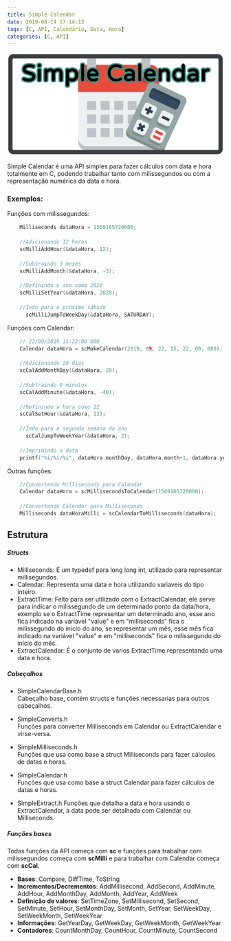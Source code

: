 ```yaml
---
title: Simple Calendar
date: 2019-08-14 17:14:13
tags: [C, API, Calendário, Data, Hora]
categories: [C, API]
---
```


![Simple Calendar](/images/posts/ThumbSimpleCalendar.png)

Simple Calendar é uma API simples para fazer cálculos com data e hora totalmente em C, podendo trabalhar tanto com milissegundos ou com a representação numérica da data e hora.

### Exemplos:

Funções com milissegundos:
```C
    Milliseconds dataHora = 1569165720000;

    //Adicionando 12 horas
    scMilliAddHour(&dataHora, 12);

    //Subtraindo 3 meses
    scMilliAddMonth(&dataHora, -3);

    //Definindo o ano como 2020
    scMilliSetYear(&dataHora, 2020);

    //Indo para o próximo sábado
	  scMilliJumpToWeekDay(&dataHora, SATURDAY);
```

Funções com Calendar:
```C
    // 22/09/2019 15:22:00 000
    Calendar dataHora = scMakeCalendar(2019, 09, 22, 15, 22, 00, 000);

    //Adicionando 20 dias
    scCalAddMonthDay(&dataHora, 20);

    //Subtraindo 0 minutos
    scCalAddMinute(&dataHora, -40);

    //Definindo a hora como 12
    scCalSetHour(&dataHora, 12);

    //Indo para a segunda semana do ano
	  scCalJumpToWeekYear(&dataHora, 2);

    //Imprimindo a data
    printf("%i/%i/%i", dataHora.monthDay, dataHora.month+1, dataHora.year)
```

Outras funções:

```C
    //Convertendo Milliseconds para Calendar
    Calendar dataHora = scMillisecondsToCalendar(1569165720000);

    //Convertendo Calendar para Milliseconds
    Milliseconds dataHoraMilli = scCalendarToMilliseconds(dataHora);
```

## Estrutura

##### Structs

  * Milliseconds: É um typedef para long long int, utilizado para representar millisegundos.
  * Calendar: Representa uma data e hora utilizando variaveis do tipo inteiro.
  * ExtractTime: Feito para ser utilizado com o ExtractCalendar, ele serve para indicar o milissegundo de um determinado ponto da data/hora, exemplo se o ExtractTime representar um determinado ano, esse ano fica indicado na variável "value" e em "milliseconds" fica o milissegundo do início do ano, se representar um mês, esse mês fica indicado na variável "value" e em "milliseconds" fica o milissegundo do início do mês.
  * ExtractCalendar: É o conjunto de varios ExtractTime representando uma data e hora.

##### Cabeçalhos

- SimpleCalendarBase.h  
Cabeçalho base, contém structs e funções necessarias para outros cabeçalhos.

- SimpleConverts.h  
Funções para converter Milliseconds em Calendar ou ExtractCalendar e virse-versa.

- SimpleMilliseconds.h  
Funções que usa como base a struct Milliseconds para fazer cálculos de datas e horas.

- SimpleCalendar.h  
Funções que usa como base a struct Calendar para fazer cálculos de datas e horas.

- SimpleExtract.h
Funções que detalha a data e hora usando o ExtractCalendar, a data pode ser detalhada com Calendar ou Milliseconds.

##### Funções bases
Todas funções da API começa com **sc** e funções para trabalhar com milissegundos começa com **scMilli** e para trabalhar com Calendar começa com **scCal**.

- **Bases**: Compare, DiffTime, ToString
- **Incrementos/Decrementos**: AddMillisecond, AddSecond, AddMinute, AddHour, AddMonthDay, AddMonth, AddYear, AddWeek
- **Definição de valores**: SetTimeZone, SetMillisecond, SetSecond, SetMinute, SetHour, SetMonthDay, SetMonth, SetYear, SetWeekDay, SetWeekMonth, SetWeekYear
- **Informações**: GetYearDay, GetWeekDay, GetWeekMonth, GetWeekYear
- **Contadores**: CountMonthDay, CountHour, CountMinute, CountSecond